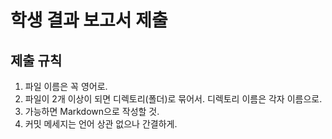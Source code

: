 # 학생 결과 보고서 제출

## 제출 규칙
1. 파일 이름은 꼭 영어로.
2. 파일이 2개 이상이 되면 디렉토리(폴더)로 묶어서. 디렉토리 이름은 각자 이름으로.
3. 가능하면 Markdown으로 작성할 것.
4. 커밋 메세지는 언어 상관 없으나 간결하게.
